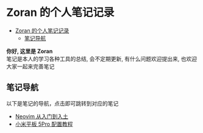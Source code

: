 # Zoran 的个人笔记记录

<!--toc:start-->

- [Zoran 的个人笔记记录](#zoran-的个人笔记记录)
  - [笔记导航](#笔记导航)
  <!--toc:end-->

**你好, 这里是 Zoran**  
笔记是本人的学习各种工具的总结, 会不定期更新, 有什么问题欢迎提出来, 也欢迎大家一起来完善笔记

## 笔记导航

以下是笔记的导航，点击即可跳转到对应的笔记

- [Neovim 从入门到入土](https://github.com/JuanZoran/Neovim-entry-into-the-ground/blob/main/SUMMARY.md)
- [小米平板 5Pro 配置教程](./note/小米平板5Pro配置/引导篇.md)
